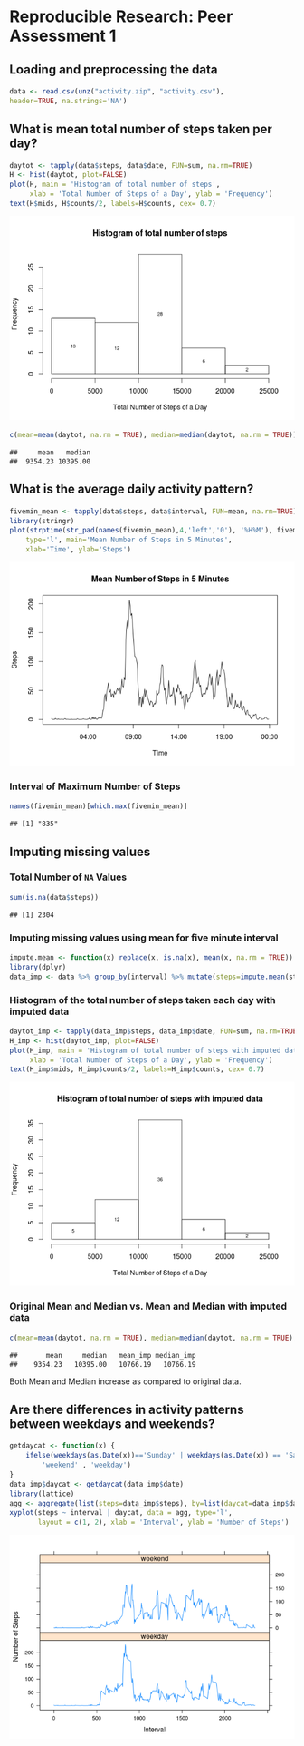 # Reproducible Research: Peer Assessment 1


## Loading and preprocessing the data

```r
data <- read.csv(unz("activity.zip", "activity.csv"), 
header=TRUE, na.strings='NA')
```


## What is mean total number of steps taken per day?

```r
daytot <- tapply(data$steps, data$date, FUN=sum, na.rm=TRUE)
H <- hist(daytot, plot=FALSE)
plot(H, main = 'Histogram of total number of steps',
     xlab = 'Total Number of Steps of a Day', ylab = 'Frequency')
text(H$mids, H$counts/2, labels=H$counts, cex= 0.7)
```

![](PA1_template_files/figure-html/unnamed-chunk-2-1.png)

```r
c(mean=mean(daytot, na.rm = TRUE), median=median(daytot, na.rm = TRUE))
```

```
##     mean   median 
##  9354.23 10395.00
```

## What is the average daily activity pattern?

```r
fivemin_mean <- tapply(data$steps, data$interval, FUN=mean, na.rm=TRUE)
library(stringr)
plot(strptime(str_pad(names(fivemin_mean),4,'left','0'), '%H%M'), fivemin_mean,
    type='l', main='Mean Number of Steps in 5 Minutes', 
    xlab='Time', ylab='Steps')
```

![](PA1_template_files/figure-html/unnamed-chunk-3-1.png)

### Interval of Maximum Number of Steps

```r
names(fivemin_mean)[which.max(fivemin_mean)]
```

```
## [1] "835"
```

## Imputing missing values

### Total Number of `NA` Values

```r
sum(is.na(data$steps))
```

```
## [1] 2304
```


### Imputing missing values using mean for five minute interval

```r
impute.mean <- function(x) replace(x, is.na(x), mean(x, na.rm = TRUE))
library(dplyr)
data_imp <- data %>% group_by(interval) %>% mutate(steps=impute.mean(steps))
```

### Histogram of the total number of steps taken each day with imputed data

```r
daytot_imp <- tapply(data_imp$steps, data_imp$date, FUN=sum, na.rm=TRUE)
H_imp <- hist(daytot_imp, plot=FALSE)
plot(H_imp, main = 'Histogram of total number of steps with imputed data',
     xlab = 'Total Number of Steps of a Day', ylab = 'Frequency')
text(H_imp$mids, H_imp$counts/2, labels=H_imp$counts, cex= 0.7)
```

![](PA1_template_files/figure-html/unnamed-chunk-7-1.png)

### Original Mean and Median vs. Mean and Median with imputed data

```r
c(mean=mean(daytot, na.rm = TRUE), median=median(daytot, na.rm = TRUE), mean_imp=mean(daytot_imp), median_imp=median(daytot_imp))
```

```
##       mean     median   mean_imp median_imp 
##    9354.23   10395.00   10766.19   10766.19
```
Both Mean and Median increase as compared to original data.

## Are there differences in activity patterns between weekdays and weekends?

```r
getdaycat <- function(x) {
    ifelse(weekdays(as.Date(x))=='Sunday' | weekdays(as.Date(x)) == 'Saturday',
        'weekend' , 'weekday')
}
data_imp$daycat <- getdaycat(data_imp$date)
library(lattice)
agg <- aggregate(list(steps=data_imp$steps), by=list(daycat=data_imp$daycat, interval=data_imp$interval), FUN=mean)
xyplot(steps ~ interval | daycat, data = agg, type='l',
       layout = c(1, 2), xlab = 'Interval', ylab = 'Number of Steps')
```

![](PA1_template_files/figure-html/unnamed-chunk-9-1.png)

